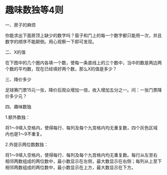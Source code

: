 # 趣味数独等4则

一、房子的麻烦 

你能求出下面房顶上缺少的数字吗？窗子和门上的每一个数字都只能用一次，并且数字的顺序不能颠倒。用心观察一下即可发现。 

二、X的值 

在下图中的几个圈内各填一个数，使每一条直线上的三个数中，当中的数是两边两个数的平均数，现在已经填好两个数，那么X的值是多少？ 

三、降价多少 

足球赛门票15元一张，降价后观众增加一倍，收入增加五分之一。问：一张门票降价多少元？ 

四、趣味数独 

1.额外数独： 

将1～9填入空格内，使得每行、每列及每个九宫格内均无重复数，四个灰色区域内也是1～9不重复。 

2.外提示两位数数独： 

将1～9填入空格内，使得每行、每列及每个九宫格内均无重复数。每行从左至右相邻两数组成的两位数中，最小数显示在左侧，最大数显示在右侧；每列从上至下相邻两数组成的两位数中，最小数显示在上方，最大数显示在下方。